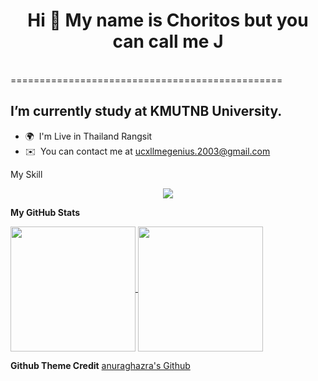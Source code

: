 
<h1 align="center"> Hi 👋 My name is Choritos but you can call me J </h1> <br>
===============================================

I’m currently study at KMUTNB University.
-----------------------------------------

* 🌍  I'm Live in Thailand Rangsit
* ✉️  You can contact me at [ucxllmegenius.2003@gmail.com](mailto:ucxllmegenius.2003@gmail.com)
<p>My Skill</p>
<p align="center">
  
  <a href="https://skillicons.dev">
    <img src="https://skillicons.dev/icons?i=js,html,css,cpp,figma,git,github,java,lua,mongodb,py" />
  </a>
</p>

<b>My GitHub Stats</b>


<a href="https://github.com/anuraghazra/github-readme-stats">
  <img height=200 align="center" src="https://github-readme-stats.vercel.app/api?username=JohnEleanor&show_icons=true&theme=radical" />
</a>
<a href="https://github.com/anuraghazra/convoychat">
  <img height=200 align="center" src="https://github-readme-stats.vercel.app/api/top-langs?username=JohnEleanor&layout=compact&langs_count=8&card_width=320&show_icons=true&theme=radical" />
</a>

**Github Theme Credit**
[ anuraghazra's Github ](https://github.com/anuraghazra/github-readme-stats)


